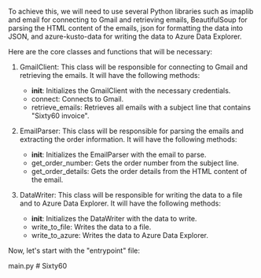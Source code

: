 To achieve this, we will need to use several Python libraries such as imaplib and email for connecting to Gmail and retrieving emails, BeautifulSoup for parsing the HTML content of the emails, json for formatting the data into JSON, and azure-kusto-data for writing the data to Azure Data Explorer.

Here are the core classes and functions that will be necessary:

1. GmailClient: This class will be responsible for connecting to Gmail and retrieving the emails. It will have the following methods:
   - __init__: Initializes the GmailClient with the necessary credentials.
   - connect: Connects to Gmail.
   - retrieve_emails: Retrieves all emails with a subject line that contains "Sixty60 invoice".

2. EmailParser: This class will be responsible for parsing the emails and extracting the order information. It will have the following methods:
   - __init__: Initializes the EmailParser with the email to parse.
   - get_order_number: Gets the order number from the subject line.
   - get_order_details: Gets the order details from the HTML content of the email.

3. DataWriter: This class will be responsible for writing the data to a file and to Azure Data Explorer. It will have the following methods:
   - __init__: Initializes the DataWriter with the data to write.
   - write_to_file: Writes the data to a file.
   - write_to_azure: Writes the data to Azure Data Explorer.

Now, let's start with the "entrypoint" file:

main.py
#   S i x t y 6 0  
 